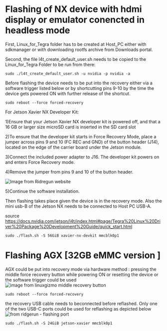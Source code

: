 
# Flashing of NX device with hdmi display or emulator conencted in headless mode
First, Linux_for_Tegra folder has to be created at Host_PC either with sdkmanager or with downloading rootfs archive from Downloads portal.


Second, the file l4t_create_default_user.sh needs to be copied to the Linux_for_Tegra Folder to be run from there:
```
sudo ./l4t_create_default_user.sh -u nvidia -p nvidia -a
```
Before flashing the device needs to be put into the recovery either via a software trigger listed below or  by shortcutting pins 9-10 by the time the device gets powered ON with further release of the shortcut.
```
sudo reboot --force forced-recovery
```
For Jetson Xavier NX Developer Kit:


1)Ensure that your Jetson Xavier NX developer kit is powered off, and that a 16 GB or larger size microSD card is inserted in the SD card slot

2)To ensure that the developer kit starts in Force Recovery Mode, place a jumper across pins 9 and 10 (FC REC and GND) of the button header (J14), located on the edge of the carrier board under the Jetson module.

3)Connect the included power adapter to J16. The developer kit powers on and enters Force Recovery mode.

4)Remove the jumper from pins 9 and 10 of the button header.


<img src="https://developer.ridgerun.com/wiki/images/4/4a/Jetson-xavier-nx-back-view.png" alt="Image from Ridregun website" >

5)Continue the software installation.

Then flashing takes place given the device is in the recovery mode. Also the  mini usb-B of the Jetson NX needs to be connected to Host PC USB-A. 

source https://docs.nvidia.com/jetson/l4t/index.html#page/Tegra%20Linux%20Driver%20Package%20Development%20Guide/quick_start.html
```
sudo ./flash.sh -S 56GiB xavier-nx-devkit mmcblk0p1
```

# Flashing AGX [32GB eMMC version ]
AGX could be put into recovery mode via hardware method : pressing the middle force recovery button while powering ON or resetting the device or the software trigger could be used
<img src="http://linuxgizmos.com/files/nvidia_xavier_devkit5.jpg" alt="image from linuxgizmo middle recovery button" >
```
sudo reboot --force forced-recovery
```
the recovery USB cable needs to beconnected before reflashed. Only one of the two USB-C ports could be used for reflashing as depicted below
<img src="https://developer.ridgerun.com/wiki/images/thumb/1/16/FrontDeveloperKit.png/600px-FrontDeveloperKit.png" alt="from ridgerun - flashing port">
```
sudo ./flash.sh -S 24GiB jetson-xavier mmcblk0p1 
```
